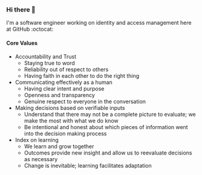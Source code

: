 ### Hi there 👋

I'm a software engineer working on identity and access management here at GitHub :octocat:

#### Core Values

- Accountability and Trust
  - Staying true to word
  - Reliability out of respect to others
  - Having faith in each other to do the right thing
- Communicating effectively as a human
  - Having clear intent and purpose
  - Openness and transparency
  - Genuine respect to everyone in the conversation
- Making decisions based on verifiable inputs
  - Understand that there may not be a complete picture to evaluate; we make the most with what we do know
  - Be intentional and honest about which pieces of information went into the decision making process
- Index on learning
  - We learn and grow together
  - Outcomes provide new insight and allow us to reevaluate decisions as necessary
  - Change is inevitable; learning facilitates adaptation
